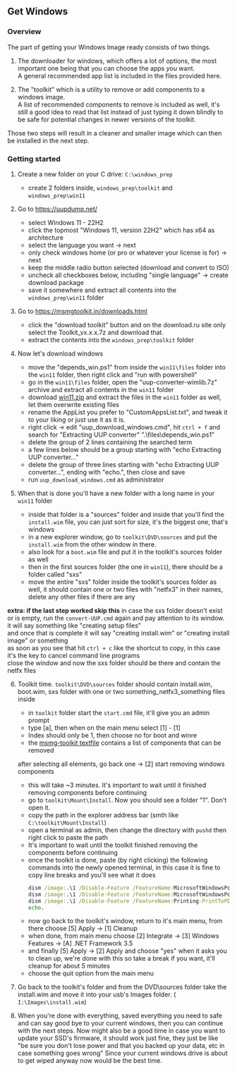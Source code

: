 ## Get Windows

### Overview
The part of getting your Windows Image ready consists of two things.

1. The downloader for windows, which offers a lot of options, the most important one being that you can choose the apps *you* want.<br/>
A general recommended app list is included in the files provided here.

2. The "toolkit" which is a utility to remove or add components to a windows image.<br/>
A list of recommended components to remove is included as well, it's still a good idea to read that list instead of just typing it down blindly to be safe for potential changes in newer versions of the toolkit.

Those two steps will result in a cleaner and smaller image which can then be installed in the next step.


### Getting started
1. Create a new folder on your C drive:  ``C:\windows_prep``
    - create 2 folders inside, ``windows_prep\toolkit`` and ``windows_prep\win11``

2. Go to https://uupdump.net/
    - select Windows 11 - 22H2
    - click the topmost "Windows 11, version 22H2" which has x64 as architecture
    - select the language you want -> next
    - only check windows home (or pro or whatever your license is for) -> next 
    - keep the middle radio button selected (download and convert to ISO)
    - uncheck all checkboxes below, including "single language" -> create download package
    - save it somewhere and extract all contents into the ``windows_prep\win11`` folder

3. Go to https://msmgtoolkit.in/downloads.html
    - click the "download toolkit" button and on the download.ru site only select the Toolkit_vx.x.x.7z and download that.
    - extract the contents into the ``windows_prep\toolkit`` folder

4. Now let's download windows
    - move the "depends_win.ps1" from inside the ``win11\files`` folder into the ``win11`` folder, then right click and "run with powershell"
    - go in the ``win11\files`` folder, open  the "uup-converter-wimlib.7z" archive and extract all contents in the ``win11`` folder
    - download [win11.zip](https://github.com/cozykitten/effective-umbrella/raw/main/win11.zip) and extract the files in the ``win11`` folder as well, let them overwrite existing files
    - rename the AppList you prefer to "CustomAppsList.txt", and tweak it to your liking or just use it as it is.
    - right click -> edit "uup_download_windows.cmd", hit ``ctrl + f`` and search for "Extracting UUP converter" ".\files\depends_win.ps1"
    - delete the group of 2 lines containing the searched term
    - a few lines below should be a group starting with "echo Extracting UUP converter..."
    - delete the group of three lines starting with "echo Extracting UUP converter...", ending with "echo.", then close and save
    - run ``uup_download_windows.cmd`` as administrator

5. When that is done you'll have a new folder with a long name in your ``win11`` folder
    - inside that folder is a "sources" folder and inside that you'll find the ``install.wim`` file, you can just sort for size, it's the biggest one, that's windows
    - in a new explorer window, go to ``toolkit\DVD\sources`` and put the ``install.wim`` from the other window in there.
    - also look for a ``boot.wim`` file and put it in the toolkit's sources folder as well
    - then in the first sources folder (the one in ``win11``), there should be a folder called "sxs"
    - move the entire "sxs" folder inside the toolkit's sources folder as well, it should contain one or two files with "netfx3" in their names, delete any other files if there are any

**extra: if the last step worked skip this**
in case the sxs folder doesn't exist or is empty, run the ``convert-UUP.cmd`` again and pay attention to its window.<br/>
it will say something like "creating setup files"<br/>
and once that is complete it will say "creating install.wim" or "creating install image" or something<br/>
as soon as you see that hit ``ctrl + c`` like the shortcut to copy, in this case it's the key to cancel command line programs<br/>
close the window and now the sxs folder should be there and contain the netfx files<br/>

6. Toolkit time. ``toolkit\DVD\sources`` folder should contain install.wim, boot.wim, sxs folder with one or two something_netfx3_something files inside
    - in ``toolkit`` folder start the ``start.cmd`` file, it'll give you an admin prompt
    - type [a], then when on the main menu select [1] - [1]
    - Index should only be 1, then choose no for boot and winre
    - the [msmg-toolkit textfile](https://github.com/cozykitten/effective-umbrella/blob/main/msmg-toolkit.txt) contains a list of components that can be removed

    after selecting all elements, go back one -> [2] start removing windows components
    - this will take ~3 minutes. It's important to wait until it finished removing components before continuing
    - go to ``toolkit\Mount\Install``. Now you should see a folder "1". Don't open it.
    - copy the path in the explorer address bar (smth like ``C:\toolkit\Mount\Install``)
    - open a terminal as admin, then change the directory with ``pushd`` then right click to paste the path
    - It's important to wait until the toolkit finished removing the components before continuing
    - once the toolkit is done, paste (by right clicking) the following commands into the newly opened terminal, in this case it is fine to copy line breaks and you'll see what it does
        ```cmd
        dism /image:.\1 /Disable-Feature /FeatureName:MicrosoftWindowsPowerShellV2
        dism /image:.\1 /Disable-Feature /FeatureName:MicrosoftWindowsPowerShellV2Root
        dism /image:.\1 /Disable-Feature /FeatureName:Printing-PrintToPDFServices-Features
        echo.
        ```
    - now go back to the toolkit's window, return to it's main menu, from there choose [5] Apply -> [1] Cleanup
    - when done, from main menu choose [2] Integrate -> [3] Windows Features -> [A] .NET Framework 3.5
    - and finally [5] Apply -> [2] Apply and choose "yes" when it asks you to clean up, we're done with this so take a break if you want, it'll cleanup for about 5 minutes
    - choose the quit option from the main menu

7. Go back to the toolkit's folder and from the DVD\sources folder take the install.wim and move it into your usb's Images folder. ( ``I:\Images\install.wim``)

8. When you're done with everything, saved everything you need to safe and can say good bye to your current windows, then you can continue with the next steps.
Now might also be a good time in case you want to update your SSD's firmware, it should work just fine, they just be like "be sure you don't lose power and that you backed up your data, etc in case something goes wrong"
Since your current windows drive is about to get wiped anyway now would be the best time.
